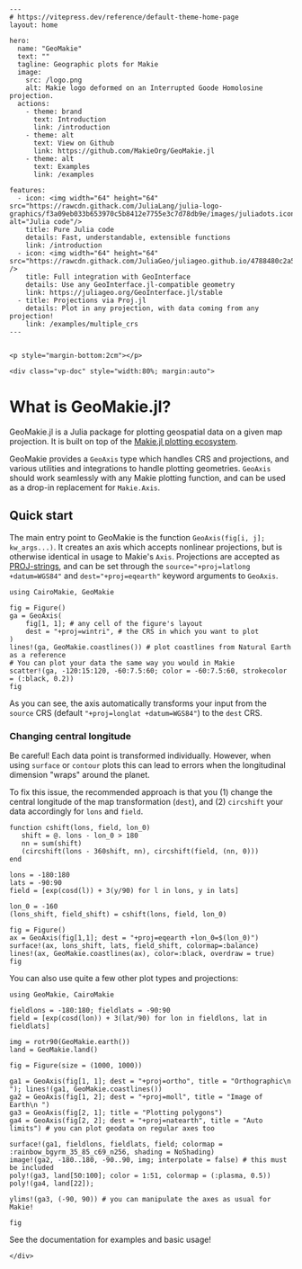 ```@raw html
---
# https://vitepress.dev/reference/default-theme-home-page
layout: home

hero:
  name: "GeoMakie"
  text: ""
  tagline: Geographic plots for Makie
  image:
    src: /logo.png
    alt: Makie logo deformed on an Interrupted Goode Homolosine projection.
  actions:
    - theme: brand
      text: Introduction
      link: /introduction
    - theme: alt
      text: View on Github
      link: https://github.com/MakieOrg/GeoMakie.jl
    - theme: alt
      text: Examples
      link: /examples

features:
  - icon: <img width="64" height="64" src="https://rawcdn.githack.com/JuliaLang/julia-logo-graphics/f3a09eb033b653970c5b8412e7755e3c7d78db9e/images/juliadots.iconset/icon_512x512.png" alt="Julia code"/>
    title: Pure Julia code
    details: Fast, understandable, extensible functions
    link: /introduction
  - icon: <img width="64" height="64" src="https://rawcdn.githack.com/JuliaGeo/juliageo.github.io/4788480c2a5f7ae36df67a4b142e3a963024ac91/img/juliageo.svg" />
    title: Full integration with GeoInterface
    details: Use any GeoInterface.jl-compatible geometry
    link: https://juliageo.org/GeoInterface.jl/stable
  - title: Projections via Proj.jl
    details: Plot in any projection, with data coming from any projection!
    link: /examples/multiple_crs
---


<p style="margin-bottom:2cm"></p>

<div class="vp-doc" style="width:80%; margin:auto">

```

# What is GeoMakie.jl?

GeoMakie.jl is a Julia package for plotting geospatial data on a given map projection. It is built on top of the [Makie.jl plotting ecosystem](https://docs.makie.org/stable/).

GeoMakie provides a `GeoAxis` type which handles CRS and projections, and various utilities and integrations to handle plotting geometries.  `GeoAxis` should work seamlessly with any Makie plotting function, and can be used as a drop-in replacement for `Makie.Axis`.

## Quick start

The main entry point to GeoMakie is the function `GeoAxis(fig[i, j]; kw_args...)`.  It creates an axis which accepts nonlinear projections, but is otherwise identical in usage to Makie's `Axis`.
Projections are accepted as [PROJ-strings](https://proj.org/operations/projections/index.html), and can be set through the `source="+proj=latlong +datum=WGS84"` and `dest="+proj=eqearth"` keyword arguments to `GeoAxis`.


```@example quickstart
using CairoMakie, GeoMakie

fig = Figure()
ga = GeoAxis(
    fig[1, 1]; # any cell of the figure's layout
    dest = "+proj=wintri", # the CRS in which you want to plot
)
lines!(ga, GeoMakie.coastlines()) # plot coastlines from Natural Earth as a reference
# You can plot your data the same way you would in Makie
scatter!(ga, -120:15:120, -60:7.5:60; color = -60:7.5:60, strokecolor = (:black, 0.2))
fig
```

As you can see, the axis automatically transforms your input from the `source`
CRS (default `"+proj=longlat +datum=WGS84"`) to the `dest` CRS.

### Changing central longitude

Be careful! Each data point is transformed individually.
However, when using `surface` or `contour` plots this can lead to errors when the longitudinal dimension "wraps" around the planet.

To fix this issue, the recommended approach is that you (1) change the central longitude of the map transformation (`dest`), and (2) `circshift` your data accordingly for `lons` and `field`.

```@example quickstart
function cshift(lons, field, lon_0)
   shift = @. lons - lon_0 > 180
   nn = sum(shift)
   (circshift(lons - 360shift, nn), circshift(field, (nn, 0)))
end
```

```@example quickstart
lons = -180:180
lats = -90:90
field = [exp(cosd(l)) + 3(y/90) for l in lons, y in lats]

lon_0 = -160
(lons_shift, field_shift) = cshift(lons, field, lon_0)
```

```@example quickstart
fig = Figure()
ax = GeoAxis(fig[1,1]; dest = "+proj=eqearth +lon_0=$(lon_0)")
surface!(ax, lons_shift, lats, field_shift, colormap=:balance)
lines!(ax, GeoMakie.coastlines(ax), color=:black, overdraw = true)
fig
```

You can also use quite a few other plot types and projections:
```@example quickstart
using GeoMakie, CairoMakie

fieldlons = -180:180; fieldlats = -90:90
field = [exp(cosd(lon)) + 3(lat/90) for lon in fieldlons, lat in fieldlats]

img = rotr90(GeoMakie.earth())
land = GeoMakie.land()

fig = Figure(size = (1000, 1000))

ga1 = GeoAxis(fig[1, 1]; dest = "+proj=ortho", title = "Orthographic\n "); lines!(ga1, GeoMakie.coastlines())
ga2 = GeoAxis(fig[1, 2]; dest = "+proj=moll", title = "Image of Earth\n ")
ga3 = GeoAxis(fig[2, 1]; title = "Plotting polygons")
ga4 = GeoAxis(fig[2, 2]; dest = "+proj=natearth", title = "Auto limits") # you can plot geodata on regular axes too

surface!(ga1, fieldlons, fieldlats, field; colormap = :rainbow_bgyrm_35_85_c69_n256, shading = NoShading)
image!(ga2, -180..180, -90..90, img; interpolate = false) # this must be included
poly!(ga3, land[50:100]; color = 1:51, colormap = (:plasma, 0.5))
poly!(ga4, land[22]);

ylims!(ga3, (-90, 90)) # you can manipulate the axes as usual for Makie!

fig
```

See the documentation for examples and basic usage!


```@raw html
</div>
```

